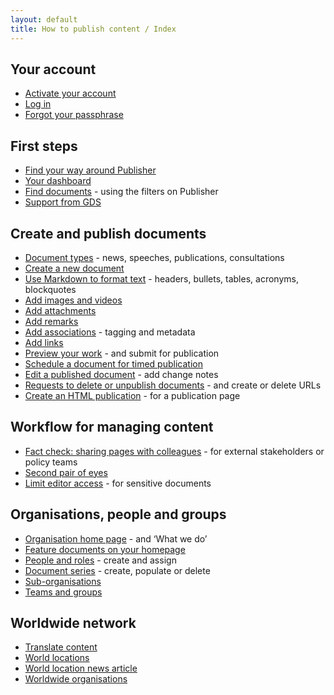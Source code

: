 ```yaml
---
layout: default
title: How to publish content / Index
---
```


## Your account
* [Activate your account](your-account/get-an-account.html) 
* [Log in](your-account/log-in.html)
* [Forgot your passphrase](your-account/forgot-your-passphrase.html)


## First steps
* [Find your way around Publisher](first-steps/top-navigation.html)
* [Your dashboard](first-steps/your-dashboard.html)
* [Find documents](first-steps/find-documents.html) - using the filters on Publisher
* [Support from GDS](first-steps/support-from-GDS.html)


## Create and publish documents
* [Document types](creating-documents/document-types.html) - news, speeches, publications, consultations
* [Create a new document](creating-documents/create-a-new-doc.html)
* [Use Markdown to format text](creating-documents/markdown.html) - headers, bullets, tables, acronyms, blockquotes
* [Add images and videos](creating-documents/add-images.html) 
* [Add attachments](creating-documents/add-attachments.html) 
* [Add remarks](creating-documents/add-remarks.html) 
* [Add associations](creating-documents/add-associations.html) - tagging and metadata
* [Add links](creating-documents/add-links.html) 
* [Preview your work](creating-documents/preview-your-work.html) - and submit for publication
* [Schedule a document for timed publication](creating-documents/scheduled-publishing.html) 
* [Edit a published document](creating-documents/editing-a-doc.html) - add change notes
* [Requests to delete or unpublish documents](creating-documents/delete-unpublish.html) - and create or delete URLs
* [Create an HTML publication](creating-documents/create-an-HTML-document.html) - for a publication page

## Workflow for managing content 
* [Fact check: sharing pages with colleagues](workflow-content/fact-checking.html) - for external stakeholders or policy teams
* [Second pair of eyes](workflow-content/second-pair-of-eyes.html)
* [Limit editor access](workflow-content/limiting-access.html) - for sensitive documents


## Organisations, people and groups
* [Organisation home page](organisations-groups/organisation-home-page.html) - and ‘What we do’
* [Feature documents on your homepage](organisations-groups/feature-documents-home-page.html)
* [People and roles](organisations-groups/people-and-roles.html) - create and assign
* [Document series](organisations-groups/document-series.html) - create, populate or delete
* [Sub-organisations](organisations-groups/sub-organisations.html)
* [Teams and groups](organisations-groups/policy-advisory-group.html)


## Worldwide network
* [Translate content](worldwide-network/translating-docs.html)
* [World locations](worldwide-network/world-locations.html)
* [World location news article](worldwide-network/world-location-news-article.html)
* [Worldwide organisations](worldwide-network/worldwide-organisations.html)


